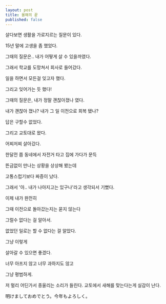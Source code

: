 ```yaml
---
layout: post
title: 올해의 끝
published: false
---
```


살다보면 생활을 가로지르는 질문이 있다.

15년 말에 고생을 좀 했었다.

그때의 질문은.. 내가 어떻게 살 수 있을까였다.

그래서 학교를 도망쳐서 회사로 들어갔다.

일을 하면서 모든걸 잊고자 했다.

그리고 잊어가는 듯 했다!

그때의 질문은, 내가 정말 괜찮아졌나 였다.

내가 괜찮아 졌나? 내가 그 일 이전으로 회복 됐나?

답은 구할수 없었다.

그리고 교토대로 왔다.

어찌저찌 살아갔다.

한달전 쯤 동네에서 자전거 타고 집에 가다가 문득

뜬금없이 만나는 상황을 상상해 봤는데

고통스럽기보다 짜증이 났다.

그래서 '아.. 내가 나아지고는 있구나'라고 생각되서 기뻤다.

이제 내가 완전히

그때 이전으로 돌아갔는지는 묻지 않는다

그럴수 없다는 걸 알아서.

없었던 일로는 할 수 없다는 걸 알았다.

그냥 이렇게

살아갈 수 있으면 좋겠다.

너무 아프지 않고 너무 과하지도 않고

그냥 평범하게.

저 멀리 어딘가서 종울리는 소리가 들린다. 교토에서 새해를 맞는다는게 실감이 난다.

明けましておめでとう。今年もよろしく。
